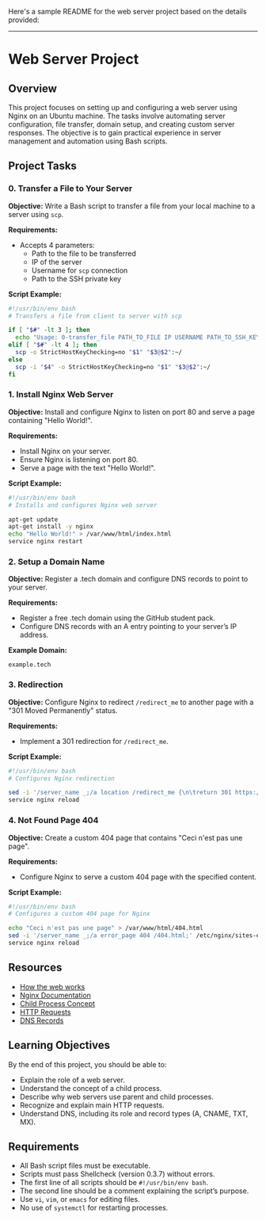 Here's a sample README for the web server project based on the details provided:

---

# Web Server Project

## Overview

This project focuses on setting up and configuring a web server using Nginx on an Ubuntu machine. The tasks involve automating server configuration, file transfer, domain setup, and creating custom server responses. The objective is to gain practical experience in server management and automation using Bash scripts.

## Project Tasks

### 0. Transfer a File to Your Server

**Objective:** Write a Bash script to transfer a file from your local machine to a server using `scp`.

**Requirements:**
- Accepts 4 parameters:
  - Path to the file to be transferred
  - IP of the server
  - Username for `scp` connection
  - Path to the SSH private key

**Script Example:**

```bash
#!/usr/bin/env bash
# Transfers a file from client to server with scp

if [ "$#" -lt 3 ]; then
  echo "Usage: 0-transfer_file PATH_TO_FILE IP USERNAME PATH_TO_SSH_KEY"
elif [ "$#" -lt 4 ]; then
  scp -o StrictHostKeyChecking=no "$1" "$3@$2":~/
else
  scp -i "$4" -o StrictHostKeyChecking=no "$1" "$3@$2":~/
fi
```

### 1. Install Nginx Web Server

**Objective:** Install and configure Nginx to listen on port 80 and serve a page containing "Hello World!".

**Requirements:**
- Install Nginx on your server.
- Ensure Nginx is listening on port 80.
- Serve a page with the text "Hello World!".

**Script Example:**

```bash
#!/usr/bin/env bash
# Installs and configures Nginx web server

apt-get update
apt-get install -y nginx
echo "Hello World!" > /var/www/html/index.html
service nginx restart
```

### 2. Setup a Domain Name

**Objective:** Register a .tech domain and configure DNS records to point to your server.

**Requirements:**
- Register a free .tech domain using the GitHub student pack.
- Configure DNS records with an A entry pointing to your server’s IP address.

**Example Domain:**

```text
example.tech
```

### 3. Redirection

**Objective:** Configure Nginx to redirect `/redirect_me` to another page with a "301 Moved Permanently" status.

**Requirements:**
- Implement a 301 redirection for `/redirect_me`.

**Script Example:**

```bash
#!/usr/bin/env bash
# Configures Nginx redirection

sed -i '/server_name _;/a location /redirect_me {\n\treturn 301 https://www.example.com;\n}' /etc/nginx/sites-enabled/default
service nginx reload
```

### 4. Not Found Page 404

**Objective:** Create a custom 404 page that contains "Ceci n'est pas une page".

**Requirements:**
- Configure Nginx to serve a custom 404 page with the specified content.

**Script Example:**

```bash
#!/usr/bin/env bash
# Configures a custom 404 page for Nginx

echo "Ceci n'est pas une page" > /var/www/html/404.html
sed -i '/server_name _;/a error_page 404 /404.html;' /etc/nginx/sites-enabled/default
service nginx reload
```

## Resources

- [How the web works](https://developer.mozilla.org/en-US/docs/Learn/Getting_started_with_the_web/How_the_Web_works)
- [Nginx Documentation](https://nginx.org/en/docs/)
- [Child Process Concept](https://en.wikipedia.org/wiki/Process_management#Child_process)
- [HTTP Requests](https://developer.mozilla.org/en-US/docs/Web/HTTP/Methods)
- [DNS Records](https://www.cloudflare.com/learning/dns/what-are-dns-records/)

## Learning Objectives

By the end of this project, you should be able to:

- Explain the role of a web server.
- Understand the concept of a child process.
- Describe why web servers use parent and child processes.
- Recognize and explain main HTTP requests.
- Understand DNS, including its role and record types (A, CNAME, TXT, MX).

## Requirements

- All Bash script files must be executable.
- Scripts must pass Shellcheck (version 0.3.7) without errors.
- The first line of all scripts should be `#!/usr/bin/env bash`.
- The second line should be a comment explaining the script’s purpose.
- Use `vi`, `vim`, or `emacs` for editing files.
- No use of `systemctl` for restarting processes.

